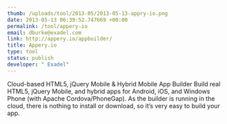 ```yaml
--- 
thumb: /uploads/tool/2013-05/2013-05-13-appry-io.png
date: 2013-05-13 06:39:52.747669 +00:00
permalink: /tool/appery-io
email: dburke@exadel.com
link: http://appery.io/appbuilder/
title: Appery.io
type: tool
status: publish
developer: " Exadel"
---
```


Cloud-based HTML5, jQuery Mobile & Hybrid Mobile App Builder
Build real HTML5, jQuery Mobile, and hybrid apps for Android, iOS, and Windows Phone (with Apache Cordova/PhoneGap). As the builder is running in the cloud, there is nothing to install or download, so it’s very easy to build your app.

